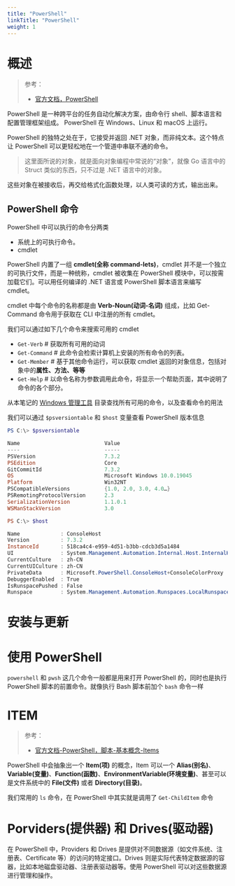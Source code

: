 ```yaml
---
title: "PowerShell"
linkTitle: "PowerShell"
weight: 1
---
```


# 概述
> 参考：
> - [官方文档，PowerShell](https://learn.microsoft.com/en-us/powershell)

PowerShell 是一种跨平台的任务自动化解决方案，由命令行 shell、脚本语言和配置管理框架组成。 PowerShell 在 Windows、Linux 和 macOS 上运行。

PowerShell 的独特之处在于，它接受并返回 .NET 对象，而非纯文本。这个特点让 PowerShell 可以更轻松地在一个管道中串联不通的命令。
> 这里面所说的对象，就是面向对象编程中常说的“对象”，就像 Go 语言中的 Struct 类似的东西，只不过是 .NET 语言中的对象。

这些对象在被接收后，再交给格式化函数处理，以人类可读的方式，输出出来。

## PowerShell 命令

PowerShell 中可以执行的命令分两类
- 系统上的可执行命令。
- cmdlet

PowerShell 内置了一组 **cmdlet(全称 command-lets)**，cmdlet 并不是一个独立的可执行文件，而是一种统称，cmdlet 被收集在 PowerShell 模块中，可以按需加载它们。可以用任何编译的 .NET 语言或 PowerShell 脚本语言来编写 cmdlet。

cmdlet 中每个命令的名称都是由 **Verb-Noun(动词-名词)** 组成，比如 Get-Command 命令用于获取在 CLI 中注册的所有 cmdlet。

我们可以通过如下几个命令来搜索可用的 cmdlet
- `Get-Verb` # 获取所有可用的动词
- `Get-Command` # 此命令会检索计算机上安装的所有命令的列表。
- `Get-Member` # 基于其他命令运行，可以获取 cmdlet 返回的对象信息，包括对象中的**属性、方法、等等**
- `Get-Help` # 以命令名称为参数调用此命令，将显示一个帮助页面，其中说明了命令的各个部分。

从本笔记的 [Windows 管理工具](/docs/IT学习笔记/1.操作系统/Y.Windows%20管理/Windows管理工具/_index.md) 目录查找所有可用的命令，以及查看命令的用法

我们可以通过 `$psversiontable` 和 `$host` 变量查看 PowerShell 版本信息
```powershell
PS C:\> $psversiontable

Name                           Value
----                           -----
PSVersion                      7.3.2
PSEdition                      Core
GitCommitId                    7.3.2
OS                             Microsoft Windows 10.0.19045
Platform                       Win32NT
PSCompatibleVersions           {1.0, 2.0, 3.0, 4.0…}
PSRemotingProtocolVersion      2.3
SerializationVersion           1.1.0.1
WSManStackVersion              3.0

PS C:\> $host

Name             : ConsoleHost
Version          : 7.3.2
InstanceId       : 518ca4c4-e959-4d51-b3bb-cdcb3d5a1484
UI               : System.Management.Automation.Internal.Host.InternalHostUserInterface
CurrentCulture   : zh-CN
CurrentUICulture : zh-CN
PrivateData      : Microsoft.PowerShell.ConsoleHost+ConsoleColorProxy
DebuggerEnabled  : True
IsRunspacePushed : False
Runspace         : System.Management.Automation.Runspaces.LocalRunspace
```

# 安装与更新

# 使用 PowerShell

`powershell` 和 `pwsh` 这几个命令一般都是用来打开 PowerShell 的，同时也是执行 PowerShell 脚本的前置命令。就像执行 Bash 脚本前加个 `bash` 命令一样

# ITEM
> 参考：
> - [官方文档-PowerShell，脚本-基本概念-Items](https://learn.microsoft.com/en-us/powershell/scripting/lang-spec/chapter-03#33-items)

PowerShell 中会抽象出一个 **Item(项)** 的概念，Item 可以一个 **Alias(别名)**、**Variable(变量)**、**Function(函数)**、**EnvironmentVariable(环境变量)**、甚至可以是文件系统中的 **File(文件)** 或者 **Directory(目录)**。

我们常用的 `ls` 命令，在 PowerShell 中其实就是调用了 `Get-ChildItem` 命令

# Porviders(提供器) 和 Drives(驱动器)
在 PowerShell 中，Providers 和 Drives 是提供对不同数据源（如文件系统、注册表、Certificate 等）的访问的特定接口。Drives 则是实际代表特定数据源的容器，比如本地磁盘驱动器、注册表驱动器等。使用 PowerShell 可以对这些数据源进行管理和操作。
